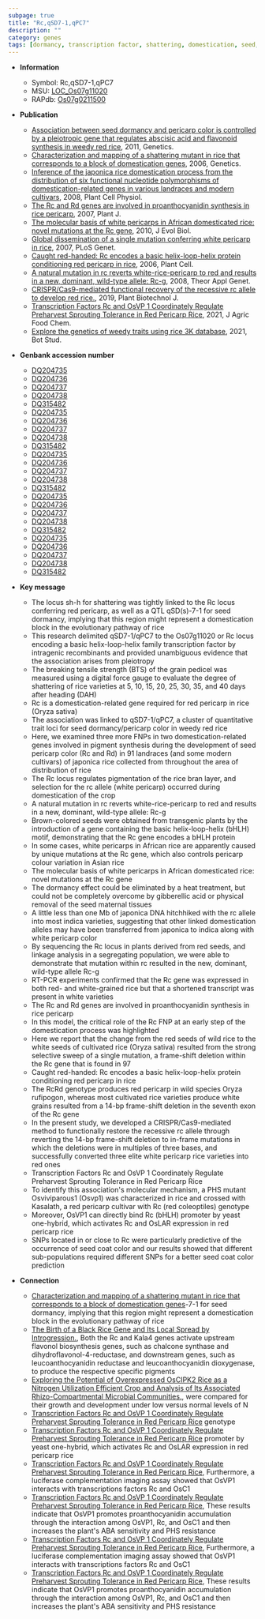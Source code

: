 ```yaml
---
subpage: true
title: "Rc,qSD7-1,qPC7"
description: ""
category: genes
tags: [dormancy, transcription factor, shattering, domestication, seed, pericarp, grain, tolerance]
---
```


* **Information**  
    + Symbol: Rc,qSD7-1,qPC7  
    + MSU: [LOC_Os07g11020](http://rice.plantbiology.msu.edu/cgi-bin/ORF_infopage.cgi?orf=LOC_Os07g11020)  
    + RAPdb: [Os07g0211500](http://rapdb.dna.affrc.go.jp/viewer/gbrowse_details/irgsp1?name=Os07g0211500)  

* **Publication**  
    + [Association between seed dormancy and pericarp color is controlled by a pleiotropic gene that regulates abscisic acid and flavonoid synthesis in weedy red rice](http://www.ncbi.nlm.nih.gov/pubmed?term=Association+between+seed+dormancy+and+pericarp+color+is+controlled+by+a+pleiotropic+gene+that+regulates+abscisic+acid+and+flavonoid+synthesis+in+weedy+red+rice%5BTitle%5D), 2011, Genetics.
    + [Characterization and mapping of a shattering mutant in rice that corresponds to a block of domestication genes](http://www.ncbi.nlm.nih.gov/pubmed?term=Characterization+and+mapping+of+a+shattering+mutant+in+rice+that+corresponds+to+a+block+of+domestication+genes%5BTitle%5D), 2006, Genetics.
    + [Inference of the japonica rice domestication process from the distribution of six functional nucleotide polymorphisms of domestication-related genes in various landraces and modern cultivars](http://www.ncbi.nlm.nih.gov/pubmed?term=Inference+of+the+japonica+rice+domestication+process+from+the+distribution+of+six+functional+nucleotide+polymorphisms+of+domestication-related+genes+in+various+landraces+and+modern+cultivars%5BTitle%5D), 2008, Plant Cell Physiol.
    + [The Rc and Rd genes are involved in proanthocyanidin synthesis in rice pericarp](http://www.ncbi.nlm.nih.gov/pubmed?term=The+Rc+and+Rd+genes+are+involved+in+proanthocyanidin+synthesis+in+rice+pericarp%5BTitle%5D), 2007, Plant J.
    + [The molecular basis of white pericarps in African domesticated rice: novel mutations at the Rc gene](http://www.ncbi.nlm.nih.gov/pubmed?term=The+molecular+basis+of+white+pericarps+in+African+domesticated+rice:+novel+mutations+at+the+Rc+gene%5BTitle%5D), 2010, J Evol Biol.
    + [Global dissemination of a single mutation conferring white pericarp in rice](http://www.ncbi.nlm.nih.gov/pubmed?term=Global+dissemination+of+a+single+mutation+conferring+white+pericarp+in+rice%5BTitle%5D), 2007, PLoS Genet.
    + [Caught red-handed: Rc encodes a basic helix-loop-helix protein conditioning red pericarp in rice](http://www.ncbi.nlm.nih.gov/pubmed?term=Caught+red-handed:+Rc+encodes+a+basic+helix-loop-helix+protein+conditioning+red+pericarp+in+rice%5BTitle%5D), 2006, Plant Cell.
    + [A natural mutation in rc reverts white-rice-pericarp to red and results in a new, dominant, wild-type allele: Rc-g](http://www.ncbi.nlm.nih.gov/pubmed?term=A+natural+mutation+in+rc+reverts+white-rice-pericarp+to+red+and+results+in+a+new,+dominant,+wild-type+allele:+Rc-g%5BTitle%5D), 2008, Theor Appl Genet.
    + [CRISPR/Cas9-mediated functional recovery of the recessive rc allele to develop red rice.](http://www.ncbi.nlm.nih.gov/pubmed?term=CRISPR/Cas9-mediated+functional+recovery+of+the+recessive+rc+allele+to+develop+red+rice.%5BTitle%5D), 2019, Plant Biotechnol J.
    + [Transcription Factors Rc and OsVP 1 Coordinately Regulate Preharvest Sprouting Tolerance in Red Pericarp Rice](http://www.ncbi.nlm.nih.gov/pubmed?term=Transcription+Factors+Rc+and+OsVP+1+Coordinately+Regulate+Preharvest+Sprouting+Tolerance+in+Red+Pericarp+Rice%5BTitle%5D), 2021, J Agric Food Chem.
    + [Explore the genetics of weedy traits using rice 3K database](http://www.ncbi.nlm.nih.gov/pubmed?term=Explore+the+genetics+of+weedy+traits+using+rice+3K+database%5BTitle%5D), 2021, Bot Stud.

* **Genbank accession number**  
    + [DQ204735](http://www.ncbi.nlm.nih.gov/nuccore/DQ204735)
    + [DQ204736](http://www.ncbi.nlm.nih.gov/nuccore/DQ204736)
    + [DQ204737](http://www.ncbi.nlm.nih.gov/nuccore/DQ204737)
    + [DQ204738](http://www.ncbi.nlm.nih.gov/nuccore/DQ204738)
    + [DQ315482](http://www.ncbi.nlm.nih.gov/nuccore/DQ315482)
    + [DQ204735](http://www.ncbi.nlm.nih.gov/nuccore/DQ204735)
    + [DQ204736](http://www.ncbi.nlm.nih.gov/nuccore/DQ204736)
    + [DQ204737](http://www.ncbi.nlm.nih.gov/nuccore/DQ204737)
    + [DQ204738](http://www.ncbi.nlm.nih.gov/nuccore/DQ204738)
    + [DQ315482](http://www.ncbi.nlm.nih.gov/nuccore/DQ315482)
    + [DQ204735](http://www.ncbi.nlm.nih.gov/nuccore/DQ204735)
    + [DQ204736](http://www.ncbi.nlm.nih.gov/nuccore/DQ204736)
    + [DQ204737](http://www.ncbi.nlm.nih.gov/nuccore/DQ204737)
    + [DQ204738](http://www.ncbi.nlm.nih.gov/nuccore/DQ204738)
    + [DQ315482](http://www.ncbi.nlm.nih.gov/nuccore/DQ315482)
    + [DQ204735](http://www.ncbi.nlm.nih.gov/nuccore/DQ204735)
    + [DQ204736](http://www.ncbi.nlm.nih.gov/nuccore/DQ204736)
    + [DQ204737](http://www.ncbi.nlm.nih.gov/nuccore/DQ204737)
    + [DQ204738](http://www.ncbi.nlm.nih.gov/nuccore/DQ204738)
    + [DQ315482](http://www.ncbi.nlm.nih.gov/nuccore/DQ315482)
    + [DQ204735](http://www.ncbi.nlm.nih.gov/nuccore/DQ204735)
    + [DQ204736](http://www.ncbi.nlm.nih.gov/nuccore/DQ204736)
    + [DQ204737](http://www.ncbi.nlm.nih.gov/nuccore/DQ204737)
    + [DQ204738](http://www.ncbi.nlm.nih.gov/nuccore/DQ204738)
    + [DQ315482](http://www.ncbi.nlm.nih.gov/nuccore/DQ315482)

* **Key message**  
    + The locus sh-h for shattering was tightly linked to the Rc locus conferring red pericarp, as well as a QTL qSD(s)-7-1 for seed dormancy, implying that this region might represent a domestication block in the evolutionary pathway of rice
    + This research delimited qSD7-1/qPC7 to the Os07g11020 or Rc locus encoding a basic helix-loop-helix family transcription factor by intragenic recombinants and provided unambiguous evidence that the association arises from pleiotropy
    + The breaking tensile strength (BTS) of the grain pedicel was measured using a digital force gauge to evaluate the degree of shattering of rice varieties at 5, 10, 15, 20, 25, 30, 35, and 40 days after heading (DAH)
    + Rc is a domestication-related gene required for red pericarp in rice (Oryza sativa)
    + The association was linked to qSD7-1/qPC7, a cluster of quantitative trait loci for seed dormancy/pericarp color in weedy red rice
    + Here, we examined three more FNPs in two domestication-related genes involved in pigment synthesis during the development of seed pericarp color (Rc and Rd) in 91 landraces (and some modern cultivars) of japonica rice collected from throughout the area of distribution of rice
    + The Rc locus regulates pigmentation of the rice bran layer, and selection for the rc allele (white pericarp) occurred during domestication of the crop
    + A natural mutation in rc reverts white-rice-pericarp to red and results in a new, dominant, wild-type allele: Rc-g
    + Brown-colored seeds were obtained from transgenic plants by the introduction of a gene containing the basic helix-loop-helix (bHLH) motif, demonstrating that the Rc gene encodes a bHLH protein
    + In some cases, white pericarps in African rice are apparently caused by unique mutations at the Rc gene, which also controls pericarp colour variation in Asian rice
    + The molecular basis of white pericarps in African domesticated rice: novel mutations at the Rc gene
    + The dormancy effect could be eliminated by a heat treatment, but could not be completely overcome by gibberellic acid or physical removal of the seed maternal tissues
    + A little less than one Mb of japonica DNA hitchhiked with the rc allele into most indica varieties, suggesting that other linked domestication alleles may have been transferred from japonica to indica along with white pericarp color
    + By sequencing the Rc locus in plants derived from red seeds, and linkage analysis in a segregating population, we were able to demonstrate that mutation within rc resulted in the new, dominant, wild-type allele Rc-g
    + RT-PCR experiments confirmed that the Rc gene was expressed in both red- and white-grained rice but that a shortened transcript was present in white varieties
    + The Rc and Rd genes are involved in proanthocyanidin synthesis in rice pericarp
    + In this model, the critical role of the Rc FNP at an early step of the domestication process was highlighted
    + Here we report that the change from the red seeds of wild rice to the white seeds of cultivated rice (Oryza sativa) resulted from the strong selective sweep of a single mutation, a frame-shift deletion within the Rc gene that is found in 97
    + Caught red-handed: Rc encodes a basic helix-loop-helix protein conditioning red pericarp in rice
    + The RcRd genotype produces red pericarp in wild species Oryza rufipogon, whereas most cultivated rice varieties produce white grains resulted from a 14-bp frame-shift deletion in the seventh exon of the Rc gene
    + In the present study, we developed a CRISPR/Cas9-mediated method to functionally restore the recessive rc allele through reverting the 14-bp frame-shift deletion to in-frame mutations in which the deletions were in multiples of three bases, and successfully converted three elite white pericarp rice varieties into red ones
    + Transcription Factors Rc and OsVP 1 Coordinately Regulate Preharvest Sprouting Tolerance in Red Pericarp Rice
    + To identify this association's molecular mechanism, a PHS mutant Osviviparous1 (Osvp1) was characterized in rice and crossed with Kasalath, a red pericarp cultivar with Rc (red coleoptiles) genotype
    + Moreover, OsVP1 can directly bind Rc (bHLH) promoter by yeast one-hybrid, which activates Rc and OsLAR expression in red pericarp rice
    + SNPs located in or close to Rc were particularly predictive of the occurrence of seed coat color and our results showed that different sub-populations required different SNPs for a better seed coat color prediction

* **Connection**  
    + [Characterization and mapping of a shattering mutant in rice that corresponds to a block of domestication genes](s)-7-1 for seed dormancy, implying that this region might represent a domestication block in the evolutionary pathway of rice
    + [The Birth of a Black Rice Gene and Its Local Spread by Introgression.](http://www.ncbi.nlm.nih.gov/pubmed?term=The+Birth+of+a+Black+Rice+Gene+and+Its+Local+Spread+by+Introgression.%5BTitle%5D), Both the Rc and Kala4 genes activate upstream flavonol biosynthesis genes, such as chalcone synthase and dihydroflavonol-4-reductase, and downstream genes, such as leucoanthocyanidin reductase and leucoanthocyanidin dioxygenase, to produce the respective specific pigments
    + [Exploring the Potential of Overexpressed OsCIPK2 Rice as a Nitrogen Utilization Efficient Crop and Analysis of Its Associated Rhizo-Compartmental Microbial Communities.](NUE), were compared for their growth and development under low versus normal levels of N
    + [Transcription Factors Rc and OsVP 1 Coordinately Regulate Preharvest Sprouting Tolerance in Red Pericarp Rice](red+coleoptiles) genotype
    + [Transcription Factors Rc and OsVP 1 Coordinately Regulate Preharvest Sprouting Tolerance in Red Pericarp Rice](bHLH) promoter by yeast one-hybrid, which activates Rc and OsLAR expression in red pericarp rice
    + [Transcription Factors Rc and OsVP 1 Coordinately Regulate Preharvest Sprouting Tolerance in Red Pericarp Rice](http://www.ncbi.nlm.nih.gov/pubmed?term=Transcription+Factors+Rc+and+OsVP+1+Coordinately+Regulate+Preharvest+Sprouting+Tolerance+in+Red+Pericarp+Rice%5BTitle%5D),  Furthermore, a luciferase complementation imaging assay showed that OsVP1 interacts with transcriptions factors Rc and OsC1
    + [Transcription Factors Rc and OsVP 1 Coordinately Regulate Preharvest Sprouting Tolerance in Red Pericarp Rice](http://www.ncbi.nlm.nih.gov/pubmed?term=Transcription+Factors+Rc+and+OsVP+1+Coordinately+Regulate+Preharvest+Sprouting+Tolerance+in+Red+Pericarp+Rice%5BTitle%5D),  These results indicate that OsVP1 promotes proanthocyanidin accumulation through the interaction among OsVP1, Rc, and OsC1 and then increases the plant's ABA sensitivity and PHS resistance
    + [Transcription Factors Rc and OsVP 1 Coordinately Regulate Preharvest Sprouting Tolerance in Red Pericarp Rice](http://www.ncbi.nlm.nih.gov/pubmed?term=Transcription+Factors+Rc+and+OsVP+1+Coordinately+Regulate+Preharvest+Sprouting+Tolerance+in+Red+Pericarp+Rice%5BTitle%5D),  Furthermore, a luciferase complementation imaging assay showed that OsVP1 interacts with transcriptions factors Rc and OsC1
    + [Transcription Factors Rc and OsVP 1 Coordinately Regulate Preharvest Sprouting Tolerance in Red Pericarp Rice](http://www.ncbi.nlm.nih.gov/pubmed?term=Transcription+Factors+Rc+and+OsVP+1+Coordinately+Regulate+Preharvest+Sprouting+Tolerance+in+Red+Pericarp+Rice%5BTitle%5D),  These results indicate that OsVP1 promotes proanthocyanidin accumulation through the interaction among OsVP1, Rc, and OsC1 and then increases the plant's ABA sensitivity and PHS resistance



